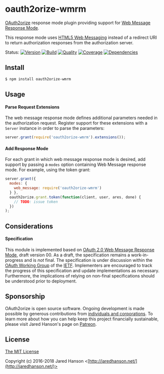 # oauth2orize-wmrm

[OAuth2orize](https://github.com/jaredhanson/oauth2orize) response mode plugin
providing support for [Web Message Response Mode](https://tools.ietf.org/html/draft-sakimura-oauth-wmrm-00).

This response mode uses [HTML5 Web Messaging](https://www.w3.org/TR/webmessaging/)
instead of a redirect URI to return authorization responses from the
authorization server.

Status:
[![Version](https://img.shields.io/npm/v/oauth2orize-wmrm.svg?label=version)](https://www.npmjs.com/package/oauth2orize-wmrm)
[![Build](https://img.shields.io/travis/jaredhanson/oauth2orize-wmrm.svg)](https://travis-ci.org/jaredhanson/oauth2orize-wmrm)
[![Quality](https://img.shields.io/codeclimate/github/jaredhanson/oauth2orize-wmrm.svg?label=quality)](https://codeclimate.com/github/jaredhanson/oauth2orize-wmrm)
[![Coverage](https://img.shields.io/coveralls/jaredhanson/oauth2orize-wmrm.svg)](https://coveralls.io/r/jaredhanson/oauth2orize-wmrm)
[![Dependencies](https://img.shields.io/david/jaredhanson/oauth2orize-wmrm.svg)](https://david-dm.org/jaredhanson/oauth2orize-wmrm)


## Install

```bash
$ npm install oauth2orize-wmrm
```

## Usage

#### Parse Request Extensions

The web message response mode defines additional parameters needed in the
authorization request.  Register support for these extensions with a `Server`
instance in order to parse the parameters:

```js
server.grant(require('oauth2orize-wmrm').extensions());
```

#### Add Response Mode

For each grant in which web message response mode is desired, add support by
passing a `modes` option containing Web Message response mode.  For example,
using the token grant:

```js
server.grant({ 
  modes: {
    web_message: require('oauth2orize-wmrm')
  } }, 
  oauth2orize.grant.token(function(client, user, ares, done) {
    // TODO: issue token
  })
);
```

## Considerations

#### Specification

This module is implemented based on [OAuth 2.0 Web Message Response Mode](https://tools.ietf.org/html/draft-sakimura-oauth-wmrm-00),
draft version 00.  As a draft, the specification remains a work-in-progress and
is *not* final.  The specification is under discussion within the [OAuth Working Group](https://datatracker.ietf.org/wg/oauth/about/)
of the [IETF](https://www.ietf.org/).  Implementers are encouraged to track the
progress of this specification and update implementations as necessary.
Furthermore, the implications of relying on non-final specifications should be
understood prior to deployment.

## Sponsorship

OAuth2orize is open source software.  Ongoing development is made possible by
generous contributions from [individuals and corporations](https://github.com/jaredhanson/oauth2orize/blob/master/SPONSORS.md).
To learn more about how you can help keep this project financially sustainable,
please visit Jared Hanson's page on [Patreon](https://www.patreon.com/jaredhanson).

## License

[The MIT License](http://opensource.org/licenses/MIT)

Copyright (c) 2016-2018 Jared Hanson <[http://jaredhanson.net/](http://jaredhanson.net/)>
